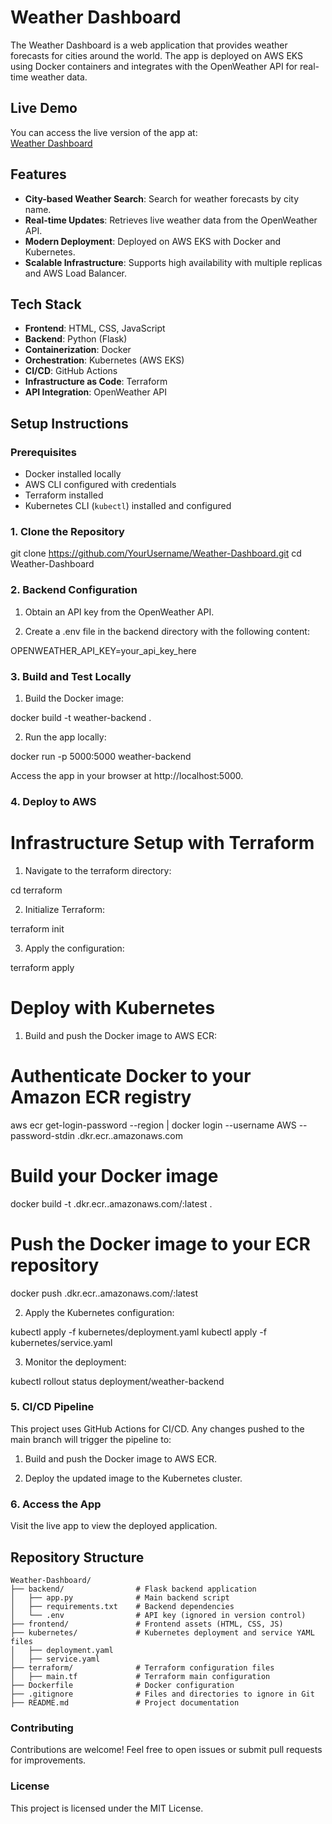 # Weather Dashboard

The Weather Dashboard is a web application that provides weather forecasts for cities around the world. The app is deployed on AWS EKS using Docker containers and integrates with the OpenWeather API for real-time weather data.

## Live Demo

You can access the live version of the app at:  
[Weather Dashboard](http://a0dda5467be4d4ff8857afbbf2376b50-1116004828.eu-west-2.elb.amazonaws.com/)

## Features

- **City-based Weather Search**: Search for weather forecasts by city name.
- **Real-time Updates**: Retrieves live weather data from the OpenWeather API.
- **Modern Deployment**: Deployed on AWS EKS with Docker and Kubernetes.
- **Scalable Infrastructure**: Supports high availability with multiple replicas and AWS Load Balancer.

## Tech Stack

- **Frontend**: HTML, CSS, JavaScript
- **Backend**: Python (Flask)
- **Containerization**: Docker
- **Orchestration**: Kubernetes (AWS EKS)
- **CI/CD**: GitHub Actions
- **Infrastructure as Code**: Terraform
- **API Integration**: OpenWeather API

## Setup Instructions

### Prerequisites

- Docker installed locally
- AWS CLI configured with credentials
- Terraform installed
- Kubernetes CLI (`kubectl`) installed and configured

### 1. Clone the Repository

git clone https://github.com/YourUsername/Weather-Dashboard.git
cd Weather-Dashboard 

### 2. Backend Configuration

1. Obtain an API key from the OpenWeather API.

2. Create a .env file in the backend directory with the following content:

OPENWEATHER_API_KEY=your_api_key_here

### 3. Build and Test Locally

1. Build the Docker image:

docker build -t weather-backend .

2. Run the app locally:

docker run -p 5000:5000 weather-backend

Access the app in your browser at http://localhost:5000.

### 4. Deploy to AWS

# Infrastructure Setup with Terraform

1. Navigate to the terraform directory:

cd terraform

2. Initialize Terraform:

terraform init

3. Apply the configuration:

terraform apply

# Deploy with Kubernetes

1. Build and push the Docker image to AWS ECR:

# Authenticate Docker to your Amazon ECR registry
aws ecr get-login-password --region <your-region> | docker login --username AWS --password-stdin <your-account-id>.dkr.ecr.<your-region>.amazonaws.com

# Build your Docker image
docker build -t <your-account-id>.dkr.ecr.<your-region>.amazonaws.com/<your-repo-name>:latest .

# Push the Docker image to your ECR repository
docker push <your-account-id>.dkr.ecr.<your-region>.amazonaws.com/<your-repo-name>:latest


2. Apply the Kubernetes configuration:

kubectl apply -f kubernetes/deployment.yaml
kubectl apply -f kubernetes/service.yaml

3. Monitor the deployment:

kubectl rollout status deployment/weather-backend

### 5. CI/CD Pipeline

This project uses GitHub Actions for CI/CD. Any changes pushed to the main branch will trigger the pipeline to:

1. Build and push the Docker image to AWS ECR.

2. Deploy the updated image to the Kubernetes cluster.

### 6. Access the App

Visit the live app to view the deployed application.

## Repository Structure

```
Weather-Dashboard/
├── backend/                # Flask backend application
│   ├── app.py              # Main backend script
│   ├── requirements.txt    # Backend dependencies
│   └── .env                # API key (ignored in version control)
├── frontend/               # Frontend assets (HTML, CSS, JS)
├── kubernetes/             # Kubernetes deployment and service YAML files
│   ├── deployment.yaml
│   ├── service.yaml
├── terraform/              # Terraform configuration files
│   ├── main.tf             # Terraform main configuration
├── Dockerfile              # Docker configuration
├── .gitignore              # Files and directories to ignore in Git
├── README.md               # Project documentation

```

### Contributing

Contributions are welcome! Feel free to open issues or submit pull requests for improvements.

### License

This project is licensed under the MIT License.